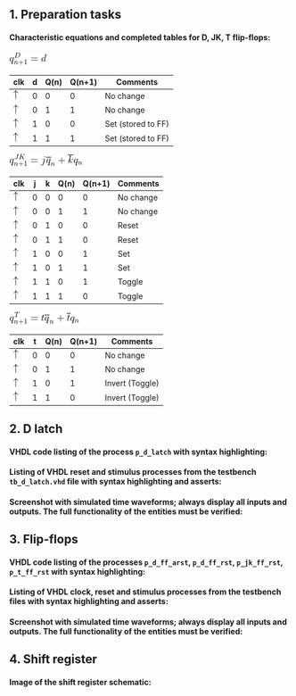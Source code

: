 ## 1. Preparation tasks

#### Characteristic equations and completed tables for D, JK, T flip-flops:

![equation](https://github.com/michalizn/Digital-electronics-1/blob/main/Labs/07-ffs/Images/CodeCogsEqn.png)

| clk   | d    | Q(n) | Q(n+1) | Comments           |
| ----- | ---- | ---- | ------ | ------------------ |
| ![up](https://github.com/michalizn/Digital-electronics-1/blob/main/Labs/07-ffs/Images/eq_uparrow.png) | 0    | 0    | 0      | No change          |
| ![up](https://github.com/michalizn/Digital-electronics-1/blob/main/Labs/07-ffs/Images/eq_uparrow.png)      | 0    | 1    | 1      | No change          |
| ![up](https://github.com/michalizn/Digital-electronics-1/blob/main/Labs/07-ffs/Images/eq_uparrow.png)      | 1    | 0    | 0      | Set (stored to FF) |
| ![up](https://github.com/michalizn/Digital-electronics-1/blob/main/Labs/07-ffs/Images/eq_uparrow.png)      | 1    | 1    | 1      | Set (stored to FF) |

![equation](https://github.com/michalizn/Digital-electronics-1/blob/main/Labs/07-ffs/Images/CodeCogsEqn1.png)

| clk  | j    | k    | Q(n) | Q(n+1) | Comments  |
| ---- | ---- | ---- | ---- | ------ | --------- |
| ![up](https://github.com/michalizn/Digital-electronics-1/blob/main/Labs/07-ffs/Images/eq_uparrow.png)     | 0    | 0    | 0    | 0      | No change |
| ![up](https://github.com/michalizn/Digital-electronics-1/blob/main/Labs/07-ffs/Images/eq_uparrow.png)     | 0    | 0    | 1    | 1      | No change |
| ![up](https://github.com/michalizn/Digital-electronics-1/blob/main/Labs/07-ffs/Images/eq_uparrow.png)     | 0    | 1    | 0    | 0      | Reset     |
| ![up](https://github.com/michalizn/Digital-electronics-1/blob/main/Labs/07-ffs/Images/eq_uparrow.png)     | 0    | 1    | 1    | 0      | Reset     |
| ![up](https://github.com/michalizn/Digital-electronics-1/blob/main/Labs/07-ffs/Images/eq_uparrow.png)     | 1    | 0    | 0    | 1      | Set       |
| ![up](https://github.com/michalizn/Digital-electronics-1/blob/main/Labs/07-ffs/Images/eq_uparrow.png)     | 1    | 0    | 1    | 1      | Set       |
| ![up](https://github.com/michalizn/Digital-electronics-1/blob/main/Labs/07-ffs/Images/eq_uparrow.png)     | 1    | 1    | 0    | 1      | Toggle    |
| ![up](https://github.com/michalizn/Digital-electronics-1/blob/main/Labs/07-ffs/Images/eq_uparrow.png)     | 1    | 1    | 1    | 0      | Toggle    |

![equation](https://github.com/michalizn/Digital-electronics-1/blob/main/Labs/07-ffs/Images/CodeCogsEqn2.png)

| clk  | t    | Q(n) | Q(n+1) | Comments        |
| ---- | ---- | ---- | ------ | --------------- |
| ![up](https://github.com/michalizn/Digital-electronics-1/blob/main/Labs/07-ffs/Images/eq_uparrow.png)     | 0    | 0    | 0      | No change       |
| ![up](https://github.com/michalizn/Digital-electronics-1/blob/main/Labs/07-ffs/Images/eq_uparrow.png)     | 0    | 1    | 1      | No change       |
| ![up](https://github.com/michalizn/Digital-electronics-1/blob/main/Labs/07-ffs/Images/eq_uparrow.png)     | 1    | 0    | 1      | Invert (Toggle) |
| ![up](https://github.com/michalizn/Digital-electronics-1/blob/main/Labs/07-ffs/Images/eq_uparrow.png)     | 1    | 1    | 0      | Invert (Toggle) |

## 2. D latch

#### VHDL code listing of the process `p_d_latch` with syntax highlighting:





#### Listing of VHDL reset and stimulus processes from the testbench `tb_d_latch.vhd` file with syntax highlighting and asserts:





#### Screenshot with simulated time waveforms; always display all inputs and outputs. The full functionality of the entities must be verified:





## 3. Flip-flops

#### VHDL code listing of the processes `p_d_ff_arst`, `p_d_ff_rst`, `p_jk_ff_rst`, `p_t_ff_rst` with syntax highlighting:





#### Listing of VHDL clock, reset and stimulus processes from the testbench files with syntax highlighting and asserts:





#### Screenshot with simulated time waveforms; always display all inputs and outputs. The full functionality of the entities must be verified:



## 4. Shift register

#### Image of the shift register schematic: